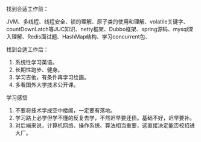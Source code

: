 找到合适工作前：

JVM、多线程、线程安全、锁的理解、原子类的使用和理解、volatile关键字、countDownLatch等JUC知识、netty框架、Dubbo框架、spring源码、mysql深入理解、Redis面试题、HashMap结构、学习concurrent包、



找到合适工作后：

1. 系统性学习英语。
2. 长期性跑步、健身。
3. 学习吉他，有条件再学习绘画。
4. 多看国外大学技术公开课。



学习感悟

1. 不要将技术学成空中楼阁，一定要有落地。
4. 学习路上必学但学不懂的反复去学，不然迟早要还债。基础不好，迟早要补。
4. 对后端来说，计算机网络、操作系统、算法相当重要，这直接决定能否校招进大厂。